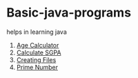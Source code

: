 # Basic-java-programs
helps in learning java
1. [Age Calculator](https://github.com/Adarsh232001/Basic-java-programs/blob/main/AgeCalc.java)
2. [Calculate SGPA](https://github.com/Adarsh232001/Basic-java-programs/blob/main/calculatesgpa.java)
3. [Creating Files](https://github.com/Adarsh232001/Basic-java-programs/blob/main/CreateFile.java)
4. [Prime Number](https://github.com/Adarsh232001/Basic-java-programs/blob/main/PrimeNumber.java)
